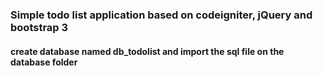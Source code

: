 ### Simple todo list application based on codeigniter, jQuery and bootstrap 3

#### create database named db_todolist and import the sql file on the database folder
